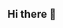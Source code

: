 ## Hi there 👋

<!--
**ccosgro1/ccosgro1** is a ✨ _special_ ✨ repository because its `README.md` (this file) appears on your GitHub profile.

Here are some ideas to get you started:

My name is Colleen Cosgrove. I completed my PhD in ecology from Kent State in 2022 (see the following repositories). Currently, I am working as a Post Doc at the National Center for Water Quality Research at Heidelberg Univerity. Thie role began as an analysis of nutrient load estimators and determining the best sampling frequency regimes. 

Currently, we have been working on data accessibility and visualization. I've been very excited to build a dashboard that allows us and many of our collaborators, angency members, and farmers to explore, use, and work with our data!
-->
